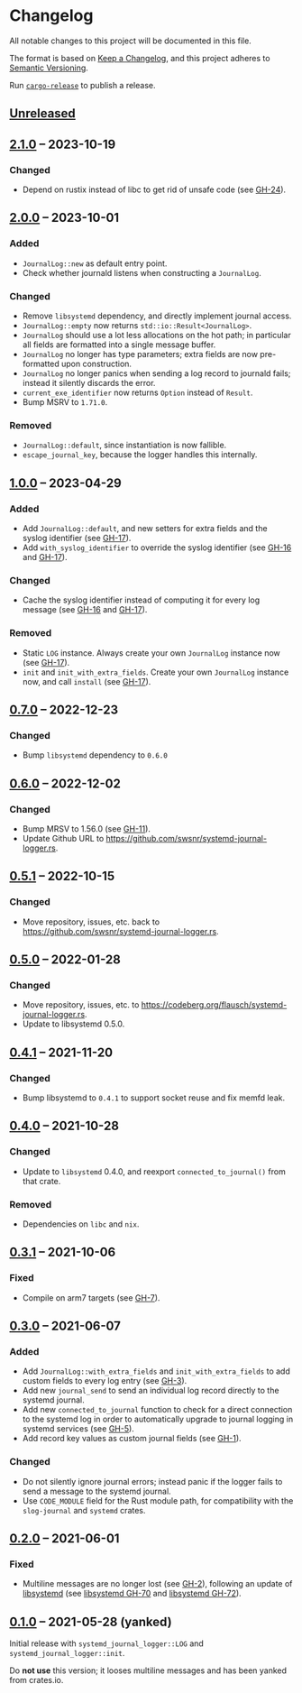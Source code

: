 # Changelog

All notable changes to this project will be documented in this file.

The format is based on [Keep a Changelog](https://keepachangelog.com/en/1.0.0/),
and this project adheres to [Semantic Versioning](https://semver.org/spec/v2.0.0.html).

Run [`cargo-release`][cr] to publish a release.

[cr]: https://github.com/crate-ci/cargo-release/

## [Unreleased]

## [2.1.0] – 2023-10-19

### Changed
- Depend on rustix instead of libc to get rid of unsafe code (see [GH-24]).

[GH-24]: https://github.com/swsnr/systemd-journal-logger.rs/pull/24

## [2.0.0] – 2023-10-01

### Added
- `JournalLog::new` as default entry point.
- Check whether journald listens when constructing a `JournalLog`.

### Changed
- Remove `libsystemd` dependency, and directly implement journal access.
- `JournalLog::empty` now returns `std::io::Result<JournalLog>`.
- `JournalLog` should use a lot less allocations on the hot path; in particular all fields are formatted into a single message buffer.
- `JournalLog` no longer has type parameters; extra fields are now pre-formatted upon construction.
- `JournalLog` no longer panics when sending a log record to journald fails; instead it silently discards the error.
- `current_exe_identifier` now returns `Option` instead of `Result`.
- Bump MSRV to `1.71.0`.

### Removed
- `JournalLog::default`, since instantiation is now fallible.
- `escape_journal_key`, because the logger handles this internally.

## [1.0.0] – 2023-04-29

### Added
- Add `JournalLog::default`, and new setters for extra fields and the syslog identifier (see [GH-17]).
- Add `with_syslog_identifier` to override the syslog identifier (see [GH-16] and [GH-17]).

### Changed
- Cache the syslog identifier instead of computing it for every log message (see [GH-16] and [GH-17]).

### Removed
- Static `LOG` instance.  Always create your own `JournalLog` instance now (see [GH-17]).
- `init` and `init_with_extra_fields`.  Create your own `JournalLog` instance now, and call `install` (see [GH-17]).

[GH-16]: https://github.com/swsnr/systemd-journal-logger.rs/issues/16
[GH-17]: https://github.com/swsnr/systemd-journal-logger.rs/pull/17

## [0.7.0] – 2022-12-23

### Changed
- Bump `libsystemd` dependency to `0.6.0`

## [0.6.0] – 2022-12-02

### Changed
- Bump MRSV to 1.56.0 (see [GH-11]).
- Update Github URL to <https://github.com/swsnr/systemd-journal-logger.rs>.

[GH-11]: https://github.com/swsnr/systemd-journal-logger.rs/pull/11

## [0.5.1] – 2022-10-15

### Changed
- Move repository, issues, etc. back to <https://github.com/swsnr/systemd-journal-logger.rs>.

## [0.5.0] – 2022-01-28

### Changed
- Move repository, issues, etc. to <https://codeberg.org/flausch/systemd-journal-logger.rs>.
- Update to libsystemd 0.5.0.

## [0.4.1] – 2021-11-20

### Changed
- Bump libsystemd to `0.4.1` to support socket reuse and fix memfd leak.

## [0.4.0] – 2021-10-28

### Changed
- Update to `libsystemd` 0.4.0, and reexport `connected_to_journal()` from that crate.

### Removed
- Dependencies on `libc` and `nix`.

## [0.3.1] – 2021-10-06

### Fixed
- Compile on arm7 targets (see [GH-7]).

[GH-7]: https://github.com/swsnr/systemd-journal-logger.rs/pull/7

## [0.3.0] – 2021-06-07

### Added
- Add `JournalLog::with_extra_fields` and `init_with_extra_fields` to add custom fields to every log entry (see [GH-3]).
- Add new `journal_send` to send an individual log record directly to the systemd journal.
- Add new `connected_to_journal` function to check for a direct connection to the systemd log in order to automatically upgrade to journal logging in systemd services (see [GH-5]).
- Add record key values as custom journal fields (see [GH-1]).

### Changed
- Do not silently ignore journal errors; instead panic if the logger fails to send a message to the systemd journal.
- Use `CODE_MODULE` field for the Rust module path, for compatibility with the `slog-journal` and `systemd` crates.

[GH-1]: https://github.com/swsnr/systemd-journal-logger.rs/pull/1
[GH-3]: https://github.com/swsnr/systemd-journal-logger.rs/pull/3
[GH-5]: https://github.com/swsnr/systemd-journal-logger.rs/pull/5

## [0.2.0] – 2021-06-01

### Fixed

- Multiline messages are no longer lost (see [GH-2]), following an update of [libsystemd] (see [libsystemd GH-70] and [libsystemd GH-72]).

[GH-2]: https://github.com/swsnr/systemd-journal-logger.rs/pull/2
[libsystemd]: https://github.com/lucab/libsystemd-rs
[libsystemd GH-70]: https://github.com/lucab/libsystemd-rs/issues/70
[libsystemd GH-72]: https://github.com/lucab/libsystemd-rs/pull/72

## [0.1.0] – 2021-05-28 (yanked)

Initial release with `systemd_journal_logger::LOG` and `systemd_journal_logger::init`.

Do **not use** this version; it looses multiline messages and has been yanked from crates.io.

[Unreleased]: https://github.com/swsnr/systemd-journal-logger.rs/compare/v2.1.0...HEAD
[2.1.0]: https://github.com/swsnr/systemd-journal-logger.rs/compare/v2.0.0...v2.1.0
[2.0.0]: https://github.com/swsnr/systemd-journal-logger.rs/compare/v1.0.0...v2.0.0
[1.0.0]: https://github.com/swsnr/systemd-journal-logger.rs/compare/v0.7.0...v1.0.0
[0.7.0]: https://github.com/swsnr/systemd-journal-logger.rs/compare/v0.6.0...v0.7.0
[0.6.0]: https://github.com/swsnr/systemd-journal-logger.rs/compare/v0.5.1...v0.6.0
[0.5.1]: https://github.com/swsnr/systemd-journal-logger.rs/compare/v0.5.0...v0.5.1
[0.5.0]: https://github.com/swsnr/systemd-journal-logger.rs/compare/v0.4.1...v0.5.0
[0.4.1]: https://github.com/swsnr/systemd-journal-logger.rs/compare/v0.4.0...v0.4.1
[0.4.0]: https://github.com/swsnr/systemd-journal-logger.rs/compare/v0.3.1...v0.4.0
[0.3.1]: https://github.com/swsnr/systemd-journal-logger.rs/compare/v0.3.0...v0.3.1
[0.3.0]: https://github.com/swsnr/systemd-journal-logger.rs/compare/v0.2.0...v0.3.0
[0.2.0]: https://github.com/swsnr/systemd-journal-logger.rs/compare/v0.1.0...v0.2.0
[0.1.0]: https://github.com/swsnr/systemd-journal-logger.rs/releases/tag/v0.1.0
